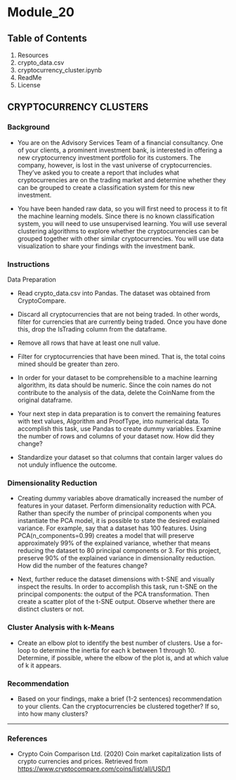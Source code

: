 # Module_20

## Table of Contents
1.  Resources
  1. crypto_data.csv
2.  cryptocurrency_cluster.ipynb
3.  ReadMe
4.  License 

## CRYPTOCURRENCY CLUSTERS
### Background
*  You are on the Advisory Services Team of a financial consultancy. One of your clients, a prominent investment bank, is interested in offering a new cryptocurrency investment portfolio for its customers. The company, however, is lost in the vast universe of cryptocurrencies. They’ve asked you to create a report that includes what cryptocurrencies are on the trading market and determine whether they can be grouped to create a classification system for this new investment.

*  You have been handed raw data, so you will first need to process it to fit the machine learning models. Since there is no known classification system, you will need to use unsupervised learning. You will use several clustering algorithms to explore whether the cryptocurrencies can be grouped together with other similar cryptocurrencies. You will use data visualization to share your findings with the investment bank.

### Instructions
Data Preparation
*  Read crypto_data.csv into Pandas. The dataset was obtained from CryptoCompare.

*  Discard all cryptocurrencies that are not being traded. In other words, filter for currencies that are currently being traded. Once you have done this, drop the IsTrading column from the dataframe.

*  Remove all rows that have at least one null value.

*  Filter for cryptocurrencies that have been mined. That is, the total coins mined should be greater than zero.

*  In order for your dataset to be comprehensible to a machine learning algorithm, its data should be numeric. Since the coin names do not contribute to the analysis of the data, delete the CoinName from the original dataframe.

*  Your next step in data preparation is to convert the remaining features with text values, Algorithm and ProofType, into numerical data. To accomplish this task, use Pandas to create dummy variables. Examine the number of rows and columns of your dataset now. How did they change?

*  Standardize your dataset so that columns that contain larger values do not unduly influence the outcome.

### Dimensionality Reduction
*  Creating dummy variables above dramatically increased the number of features in your dataset. Perform dimensionality reduction with PCA. Rather than specify the number of principal components when you instantiate the PCA model, it is possible to state the desired explained variance. For example, say that a dataset has 100 features. Using PCA(n_components=0.99) creates a model that will preserve approximately 99% of the explained variance, whether that means reducing the dataset to 80 principal components or 3. For this project, preserve 90% of the explained variance in dimensionality reduction. How did the number of the features change?

*  Next, further reduce the dataset dimensions with t-SNE and visually inspect the results. In order to accomplish this task, run t-SNE on the principal components: the output of the PCA transformation. Then create a scatter plot of the t-SNE output. Observe whether there are distinct clusters or not.

### Cluster Analysis with k-Means
*  Create an elbow plot to identify the best number of clusters. Use a for-loop to determine the inertia for each k between 1 through 10. Determine, if possible, where the elbow of the plot is, and at which value of k it appears.

### Recommendation
*  Based on your findings, make a brief (1-2 sentences) recommendation to your clients. Can the cryptocurrencies be clustered together? If so, into how many clusters?

--------------------------------------
### References
*  Crypto Coin Comparison Ltd. (2020) Coin market capitalization lists of crypto currencies and prices. Retrieved from https://www.cryptocompare.com/coins/list/all/USD/1
